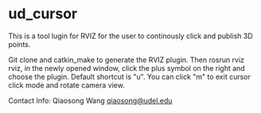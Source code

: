 ud_cursor
=========
This is a tool lugin for RVIZ for the user to continously click and publish 3D points.

Git clone and catkin_make to generate the RVIZ plugin. Then rosrun rviz rviz, in the newly opened window, click the plus symbol on the right and choose the plugin. Default shortcut is "u". You can click "m" to exit cursor click mode and rotate camera view.

Contact Info:
Qiaosong Wang
qiaosong@udel.edu
